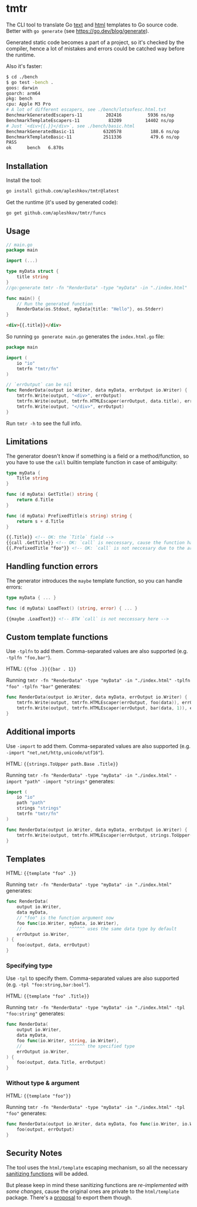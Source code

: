 # tmtr

The CLI tool to translate Go [text](https://pkg.go.dev/text/template) and [html](https://pkg.go.dev/html/template) templates to Go source code. Better with `go generate` (see <https://go.dev/blog/generate>).

Generated static code becomes a part of a project, so it's checked by the compiler, hence a lot of mistakes and errors could be catched way before the runtime.

Also it's faster:
```sh
$ cd ./bench
$ go test -bench .
goos: darwin
goarch: arm64
pkg: bench
cpu: Apple M3 Pro
# A lot of different escapers, see ./bench/lotsofesc.html.txt
BenchmarkGeneratedEscapers-11    	  202416	      5936 ns/op
BenchmarkTemplateEscapers-11     	   83209	     14402 ns/op
# Just `<div>{{.}}</div>`, see ./bench/basic.html
BenchmarkGeneratedBasic-11       	 6320578	       188.6 ns/op
BenchmarkTemplateBasic-11        	 2511336	       479.6 ns/op
PASS
ok  	bench	6.870s
```

## Installation

Install the tool:
```sh
go install github.com/apleshkov/tmtr@latest
```

Get the runtime (it's used by generated code):
```sh
go get github.com/apleshkov/tmtr/funcs
```

## Usage

```go
// main.go
package main

import (...)

type myData struct {
	title string
}
//go:generate tmtr -fn "RenderData" -type "myData" -in "./index.html"

func main() {
	// Run the generated function
	RenderData(os.Stdout, myData{title: "Hello"}, os.Stderr)
}
```

```html
<div>{{.title}}</div>
```

So running `go generate main.go` generates the `index.html.go` file:
```go
package main

import (
	io "io"
	tmtrfn "tmtr/fn"
)

// `errOutput` can be nil
func RenderData(output io.Writer, data myData, errOutput io.Writer) {
	tmtrfn.Write(output, "<div>", errOutput)
	tmtrfn.Write(output, tmtrfn.HTMLEscaper(errOutput, data.title), errOutput)
	tmtrfn.Write(output, "</div>", errOutput)
}
```

Run `tmtr -h` to see the full info.

## Limitations

The generator doesn't know if something is a field or a method/function, so you have to use the `call` builtin template function in case of ambiguity:
```go
type myData {
    Title string
}

func (d myData) GetTitle() string {
    return d.Title
}

func (d myData) PrefixedTitle(s string) string {
    return s + d.Title
}
```

```html
{{.Title}} <!-- OK: the `Title` field -->
{{call .GetTitle}} <!-- OK: `call` is neccessary, cause the function has no arguments -->
{{.PrefixedTitle "foo"}} <!-- OK: `call` is not neccesary due to the argument -->
```

## Handling function errors

The generator introduces the `maybe` template function, so you can handle errors:
```go
type myData { ... }

func (d myData) LoadText() (string, error) { ... }
```

```html
{{maybe .LoadText}} <!-- BTW `call` is not neccessary here -->
```

## Custom template functions

Use `-tplfn` to add them. Comma-separated values are also supported (e.g. `-tplfn "foo,bar"`).

HTML: `{{foo .}}{{bar . 1}}`

Running `tmtr -fn "RenderData" -type "myData" -in "./index.html" -tplfn "foo" -tplfn "bar"` generates:
```go
func RenderData(output io.Writer, data myData, errOutput io.Writer) {
	tmtrfn.Write(output, tmtrfn.HTMLEscaper(errOutput, foo(data)), errOutput)
	tmtrfn.Write(output, tmtrfn.HTMLEscaper(errOutput, bar(data, 1)), errOutput)
}
```

## Additional imports

Use `-import` to add them. Comma-separated values are also supported (e.g. `-import "net,net/http,unicode/utf16"`).

HTML: `{{strings.ToUpper path.Base .Title}}`

Running `tmtr -fn "RenderData" -type "myData" -in "./index.html" -import "path" -import "strings"` generates:
```go
import (
	io "io"
	path "path"
	strings "strings"
	tmtrfn "tmtr/fn"
)

func RenderData(output io.Writer, data myData, errOutput io.Writer) {
	tmtrfn.Write(output, tmtrfn.HTMLEscaper(errOutput, strings.ToUpper(path.Base(data.Title))), errOutput)
}
```

## Templates

HTML: `{{template "foo" .}}`

Running `tmtr -fn "RenderData" -type "myData" -in "./index.html"` generates:

```go
func RenderData(
	output io.Writer, 
	data myData, 
	// "foo" is the function argument now
	foo func(io.Writer, myData, io.Writer), 
    //                  ^^^^^^ uses the same data type by default
	errOutput io.Writer,
) {	
	foo(output, data, errOutput)
}
```

### Specifying type

Use `-tpl` to specify them. Comma-separated values are also supported (e.g. `-tpl "foo:string,bar:bool"`).

HTML: `{{template "foo" .Title}}`

Running `tmtr -fn "RenderData" -type "myData" -in "./index.html" -tpl "foo:string"` generates:

```go
func RenderData(
	output io.Writer, 
	data myData, 
	foo func(io.Writer, string, io.Writer), 
	//                  ^^^^^^ the specified type
	errOutput io.Writer,
) {
	foo(output, data.Title, errOutput)
}
```

### Without type & argument

HTML: `{{template "foo"}}`

Running `tmtr -fn "RenderData" -type "myData" -in "./index.html" -tpl "foo"` generates:

```go
func RenderData(output io.Writer, data myData, foo func(io.Writer, io.Writer), errOutput io.Writer) {
	foo(output, errOutput)
}
```

## Security Notes

The tool uses the `html/template` escaping mechanism, so all the necessary [sanitizing functions](https://pkg.go.dev/html/template#hdr-Contexts) will be added.

But please keep in mind these sanitizing functions are *re-implemented with some changes*, cause the original ones are private to the `html/template` package. There's a [proposal](https://github.com/golang/go/issues/70375) to export them though.
